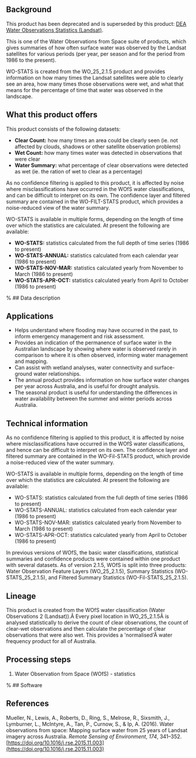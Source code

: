 ## Background

This product has been deprecated and is superseded by this product: [DEA Water Observations Statistics (Landsat)](https://cmi.ga.gov.au/data-products/dea/686/dea-water-observations-statistics-landsat).

This is one of the Water Observations from Space suite of products, which gives summaries of how often surface water was observed by the Landsat satellites for various periods (per year, per season and for the period from 1986 to the present).

WO-STATS is created from the WO\_25\_2.1.5 product and provides information on how many times the Landsat satellites were able to clearly see an area, how many times those observations were wet, and what that means for the percentage of time that water was observed in the landscape.

## What this product offers

This product consists of the following datasets:

* **Clear Count:** how many times an area could be clearly seen (ie. not affected by clouds, shadows or other satellite observation problems)
* **Wet Count:** how many times water was detected in observations that were clear
* **Water Summary:** what percentage of clear observations were detected as wet (ie. the ration of wet to clear as a percentage)

As no confidence filtering is applied to this product, it is affected by noise where misclassifications have occurred in the WOfS water classifications, and can be difficult to interpret on its own. The confidence layer and filtered summary are contained in the WO-FILT-STATS product, which provides a noise-reduced view of the water summary.

WO-STATS is available in multiple forms, depending on the length of time over which the statistics are calculated. At present the following are available:

* **WO-STATS:** statistics calculated from the full depth of time series (1986 to present)
* **WO-STATS-ANNUAL:** statistics calculated from each calendar year (1986 to present)
* **WO-STATS-NOV-MAR:** statistics calculated yearly from November to March (1986 to present)
* **WO-STATS-APR-OCT:** statistics calculated yearly from April to October (1986 to present)

% ## Data description

## Applications

* Helps understand where flooding may have occurred in the past, to inform emergency management and risk assessment.
* Provides an indication of the permanence of surface water in the Australian landscape by showing where water is observed rarely in comparison to where it is often observed, informing water management and mapping.
* Can assist with wetland analyses, water connectivity and surface-ground water relationships.
* The annual product provides information on how surface water changes per year across Australia, and is useful for drought analysis.
* The seasonal product is useful for understanding the differences in water availability between the summer and winter periods across Australia.

## Technical information

As no confidence filtering is applied to this product, it is affected by noise where misclassifications have occurred in the WOfS water classifications, and hence can be difficult to interpret on its own. The confidence layer and filtered summary are contained in the WO-Fil-STATS product, which provide a noise-reduced view of the water summary.

WO-STATS is available in multiple forms, depending on the length of time over which the statistics are calculated. At present the following are available:

* WO-STATS: statistics calculated from the full depth of time series (1986 to present)
* WO-STATS-ANNUAL: statistics calculated from each calendar year (1986 to present)
* WO-STATS-NOV-MAR: statistics calculated yearly from November to March (1986 to present)
* WO-STATS-APR-OCT: statistics calculated yearly from April to October (1986 to present)

In previous versions of WOfS, the basic water classifications, statistical summaries and confidence products were contained within one product with several datasets. As of version 2.1.5, WOfS is split into three products: Water Observation Feature Layers (WO\_25\_2.1.5), Summary Statistics (WO-STATS\_25\_2.1.5), and Filtered Summary Statistics (WO-Fil-STATS\_25\_2.1.5).

## Lineage

This product is created from the WOfS water classification (Water Observations 2 (Landsat)).Â Every pixel location in WO\_25\_2.1.5Â is analysed statistically to derive the count of clear observations, the count of clear-wet observations and then calculate the percentage of clear observations that were also wet. This provides a 'normalised'Â water frequency product for all of Australia.

## Processing steps

1. Water Observation from Space (WOfS) - statistics

% ## Software

## References

Mueller, N., Lewis, A., Roberts, D., Ring, S., Melrose, R., Sixsmith, J., Lymburner, L., McIntyre, A., Tan, P., Curnow, S., & Ip, A. (2016). Water observations from space: Mapping surface water from 25 years of Landsat imagery across Australia. *Remote Sensing of Environment*, *174*, 341–352. [https://doi.org/10.1016/j.rse.2015.11.003](https://doi.org/10.1016/j.rse.2015.11.003)

